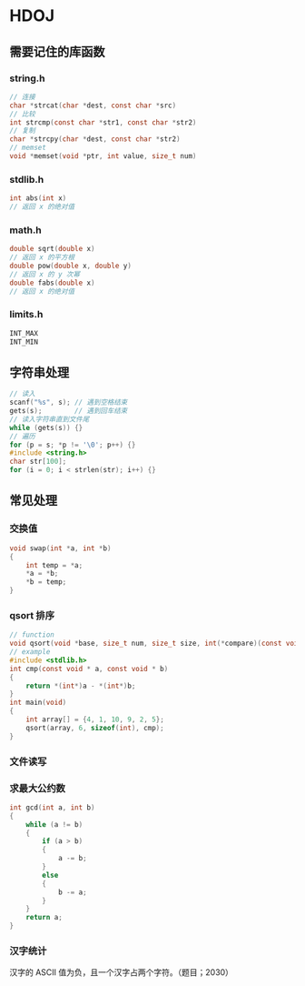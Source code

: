 # HDOJ

## 需要记住的库函数

### string.h

```C
// 连接
char *strcat(char *dest, const char *src)
// 比较
int strcmp(const char *str1, const char *str2)
// 复制
char *strcpy(char *dest, const char *str2)
// memset
void *memset(void *ptr, int value, size_t num)
```

### stdlib.h

```C
int abs(int x)
// 返回 x 的绝对值
```

### math.h

```C
double sqrt(double x)
// 返回 x 的平方根
double pow(double x, double y)
// 返回 x 的 y 次幂
double fabs(double x)
// 返回 x 的绝对值
```

### limits.h

```C
INT_MAX
INT_MIN
```

## 字符串处理

```C
// 读入
scanf("%s", s); // 遇到空格结束
gets(s);        // 遇到回车结束
// 读入字符串直到文件尾
while (gets(s)) {}
// 遍历
for (p = s; *p != '\0'; p++) {}
#include <string.h>
char str[100];
for (i = 0; i < strlen(str); i++) {}
```

## 常见处理

### 交换值

```c
void swap(int *a, int *b)
{
    int temp = *a;
    *a = *b;
    *b = temp;
}
```

### qsort 排序

```c
// function
void qsort(void *base, size_t num, size_t size, int(*compare)(const void*, const void*))
// example
#include <stdlib.h>
int cmp(const void * a, const void * b)
{
    return *(int*)a - *(int*)b;
}
int main(void)
{
    int array[] = {4, 1, 10, 9, 2, 5};
    qsort(array, 6, sizeof(int), cmp);
}
```

### 文件读写

### 求最大公约数

```c
int gcd(int a, int b)
{
    while (a != b)
    {
        if (a > b)
        {
            a -= b;
        }
        else
        {
            b -= a;
        }
    }
    return a;
}
```

### 汉字统计
汉字的 ASCII 值为负，且一个汉字占两个字符。（题目；2030）
